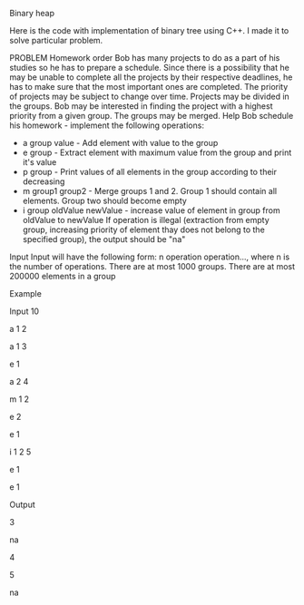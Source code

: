 Binary heap

Here is the code with implementation of binary tree using C++. I made it to solve particular problem.

PROBLEM
Homework order
Bob has many projects to do as a part of his studies so he has to prepare a schedule. Since there is a possibility that he may be unable to complete all the projects by their respective deadlines, he has to make sure that the most important ones are completed. The priority of projects may be subject to change over time.
Projects may be divided in the groups. Bob may be interested in finding the project with a highest priority from a given group. The groups may be merged. Help Bob schedule his homework - implement the following operations:
- a group value - Add element with value to the group
- e group - Extract element with maximum value from the group and print it's value
- p group - Print values of all elements in the group according to their decreasing
- m group1 group2 - Merge groups 1 and 2. Group 1 should contain all elements. Group two should become empty
- i group oldValue newValue - increase value of element in group from oldValue to newValue
If operation is illegal (extraction from empty group, increasing priority of element thay does not belong to the specified group), the output should be "na"

Input
Input will have the following form: n
operation
operation...,
where n is the number of operations. There are at most 1000 groups. There are at most 200000 elements in a group

Example

Input
10

a 1 2

a 1 3

e 1

a 2 4

m 1 2

e 2

e 1

i 1 2 5

e 1

e 1

Output

3

na

4

5

na
